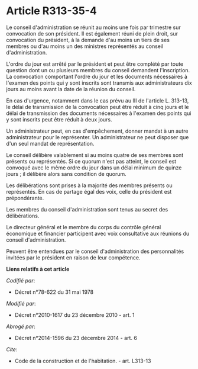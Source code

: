 # Article R313-35-4

Le conseil d'administration se réunit au moins une fois par trimestre sur convocation de son président. Il est également
réuni de plein droit, sur convocation du président, à la demande d'au moins un tiers de ses membres ou d'au moins un des
ministres représentés au conseil d'administration.

L'ordre du jour est arrêté par le président et peut être complété par toute question dont un ou plusieurs membres du conseil
demandent l'inscription. La convocation comportant l'ordre du jour et les documents nécessaires à l'examen des points qui y
sont inscrits sont transmis aux administrateurs dix jours au moins avant la date de la réunion du conseil. 

En cas d'urgence, notamment dans le cas prévu au III de l'article L. 313-13, le délai de transmission de la convocation peut
être réduit à cinq jours et le délai de transmission des documents nécessaires à l'examen des points qui y sont inscrits peut
être réduit à deux jours. 

Un administrateur peut, en cas d'empêchement, donner mandat à un autre administrateur pour le représenter. Un administrateur
ne peut disposer que d'un seul mandat de représentation. 

Le conseil délibère valablement si au moins quatre de ses membres sont présents ou représentés. Si ce quorum n'est pas
atteint, le conseil est convoqué avec le même ordre du jour dans un délai minimum de quinze jours ; il délibère alors sans
condition de quorum. 

Les délibérations sont prises à la majorité des membres présents ou représentés. En cas de partage égal des voix, celle du
président est prépondérante. 

Les membres du conseil d'administration sont tenus au secret des délibérations. 

Le directeur général et le membre du corps du contrôle général économique et financier participent avec voix consultative aux
réunions du conseil d'administration. 

Peuvent être entendues par le conseil d'administration des personnalités invitées par le président en raison de leur
compétence.

**Liens relatifs à cet article**

_Codifié par_:

  - Décret n°78-622 du 31 mai 1978

_Modifié par_:

  - Décret n°2010-1617 du 23 décembre 2010 - art. 1

_Abrogé par_:

  - Décret n°2014-1596 du 23 décembre 2014 - art. 6

_Cite_:

  - Code de la construction et de l'habitation. - art. L313-13
